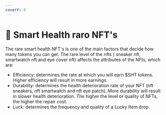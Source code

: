 ```yaml
---
coverY: 0
---
```


# 🔮 Smart Health raro NFT's

The rare smart health NFT's is one of the main factors that decide how many tokens you can get. The rare level of the nfts ( sneaker nft, smartwatch nft and eye cover nft) affects the attributes of the NFts, which are:

* Efficiency: determines the rate at which you will earn $SHT tokens. Higher efficiency will result in more earnings.
* Durability: determines the health deterioration rate of your NFT (nft sneakers, nft smartwatch and nft eye patch). More durability will result in slower health deterioration. The higher the level or quality of NFTs, the higher the repair cost.
* Luck: determines the frequency and quality of a Lucky Item drop.
